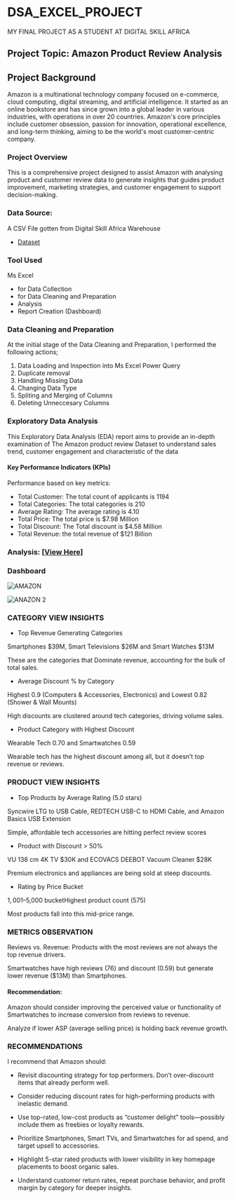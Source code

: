 # DSA_EXCEL_PROJECT

MY FINAL PROJECT AS A STUDENT AT DIGITAL SKILL AFRICA


## Project Topic: Amazon Product Review Analysis

## Project Background
Amazon is a multinational technology company focused on e-commerce, cloud computing, digital streaming, and artificial intelligence. It started as an online bookstore and has since grown into a global leader in various industries, with operations in over 20 countries. Amazon's core principles include customer obsession, passion for innovation, operational excellence, and long-term thinking, aiming to be the world's most customer-centric company.

### Project Overview
This is a comprehensive project designed to assist Amazon with analysing product and customer review data to generate insights that guides product improvement, marketing strategies, and customer engagement to support decision-making.

### Data Source:
A CSV File gotten from Digital Skill Africa Warehouse
- <a href="https://github.com/Hidaayah-7/DSA-_EXCEL_PROJECT/blob/main/amazon%20duplicate.xlsx">Dataset</a>

### Tool Used
Ms Excel 
- for Data Collection 
- for Data Cleaning and Preparation
- Analysis
- Report Creation (Dashboard)

### Data Cleaning and Preparation
At the initial stage of the Data Cleaning and Preparation, I performed the following actions;
1. Data Loading and Inspection into Ms Excel Power Query
2. Duplicate removal
3. Handling Missing Data
4. Changing Data Type
5. Spliting and Merging of Columns
6. Deleting Unneccesary Columns

 ### Exploratory Data Analysis
   This Exploratory Data Analysis (EDA) report aims to provide an in-depth examination of The Amazon product review Dataset to understand sales trend, customer engagement and characteristic of the data
   
#### Key Performance Indicators (KPIs)

Performance based on key metrics:
-	Total Customer: The total count of applicants is 1194
-	Total Categories: The total categories is 210
-	Average Rating: The average rating is 4.10
-	Total Price:  The total price is $7.98 Million  
-	Total Discount: The Total discount is $4.58 Million 
-	Total Revenue: the total revenue of $121 Billion

### Analysis:  <a href="https://github.com/Hidaayah-7/DSA-_EXCEL_PROJECT/blob/main/Amazon%20%20study.xlsx">[View Here]</a>



### Dashboard

![AMAZON](https://github.com/user-attachments/assets/f2c1ece1-4d1c-4f9a-88d5-b15c6b2c06f0)



![ANAZON 2](https://github.com/user-attachments/assets/832348d0-36e3-4abd-8a11-38a23d6e0e69)



### CATEGORY VIEW INSIGHTS

- Top Revenue Generating Categories

 Smartphones $39M, Smart Televisions $26M and Smart Watches $13M

 These are the categories that Dominate revenue, accounting for the bulk of total sales.


- Average Discount % by Category

 Highest 0.9 (Computers & Accessories, Electronics) and Lowest 0.82 (Shower & Wall Mounts)

 High discounts are clustered around tech categories, driving volume sales.


- Product Category with Highest Discount

 Wearable Tech 0.70 and Smartwatches 0.59

 Wearable tech has the highest discount among all, but it doesn’t top revenue or reviews.


### PRODUCT VIEW INSIGHTS

- Top Products by Average Rating (5.0 stars)

 Syncwire LTG to USB Cable, REDTECH USB-C to HDMI Cable, and Amazon Basics USB Extension

 Simple, affordable tech accessories are hitting perfect review scores


- Product with Discount > 50%

 VU 138 cm 4K TV $30K and ECOVACS DEEBOT Vacuum Cleaner $28K

 Premium electronics and appliances are being sold at steep discounts.


- Rating by Price Bucket

 $1,001–$5,000 bucketHighest product count (575)

 Most products fall into this mid-price range.


### METRICS OBSERVATION

Reviews vs. Revenue: Products with the most reviews are not always the top revenue drivers.

Smartwatches have high reviews (76) and discount (0.59) but generate lower revenue ($13M) than Smartphones.


 #### Recommendation:

Amazon should consider improving the perceived value or functionality of Smartwatches to increase conversion from reviews to revenue.

Analyze if lower ASP (average selling price) is holding back revenue growth.


### RECOMMENDATIONS

I recommend that Amazon should:

- Revisit discounting strategy for top performers. Don’t over-discount items that already perform well.

- Consider reducing discount rates for high-performing products with inelastic demand.

- Use top-rated, low-cost products as “customer delight” tools—possibly include them as freebies or loyalty rewards.

- Prioritize Smartphones, Smart TVs, and Smartwatches for ad spend, and target upsell to accessories.

- Highlight 5-star rated products with lower visibility in key homepage placements to boost organic sales.

- Understand customer return rates, repeat purchase behavior, and profit margin by category for deeper insights.



